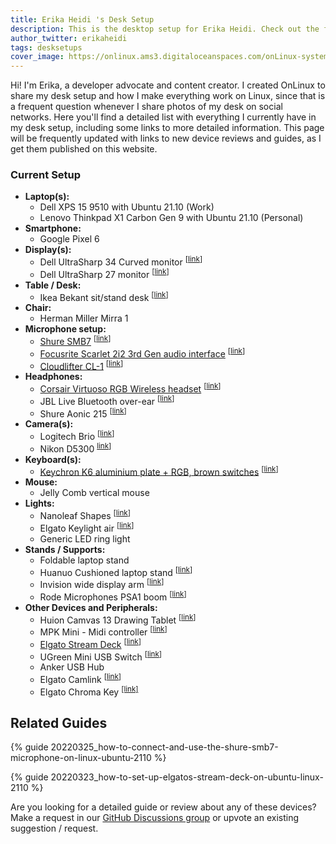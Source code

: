 ```yaml
---
title: Erika Heidi 's Desk Setup 
description: This is the desktop setup for Erika Heidi. Check out the full list of devices and gadgets I use for work and side projects!
author_twitter: erikaheidi
tags: desksetups
cover_image: https://onlinux.ams3.digitaloceanspaces.com/onLinux-systems-post-banners.png
---
```


Hi! I'm Erika, a developer advocate and content creator. I created OnLinux to share my desk setup and how I make everything work on Linux, since that is a frequent question whenever I share photos of my desk on social networks. Here you'll find a detailed list with everything I currently have in my desk setup, including some  links to more detailed information. This page will be frequently updated with links to new device reviews and guides, as I get them published on this website.

### Current Setup

- **Laptop(s):**
    - Dell XPS 15 9510 with Ubuntu 21.10 (Work) 
    - Lenovo Thinkpad X1 Carbon Gen 9 with Ubuntu 21.10 (Personal)
- **Smartphone:**
  - Google Pixel 6 
- **Display(s):**
    - Dell UltraSharp 34 Curved monitor <sup>[[link](https://amzn.to/3NoeKpo)]</sup>
    - Dell UltraSharp 27 monitor <sup>[[link](https://amzn.to/3DhGQOd)]</sup>
- **Table / Desk:**
    - Ikea Bekant sit/stand desk <sup>[[link](https://www.ikea.com/nl/en/p/bekant-desk-sit-stand-black-stained-ash-veneer-black-s69282219/#content)]</sub>
- **Chair:**
    - Herman Miller Mirra 1
- **Microphone setup:**
    - [Shure SMB7](/devices/shure-smb7) <sup>[[link](https://amzn.to/3wGY6LD)]</sup>
    - [Focusrite Scarlet 2i2 3rd Gen audio interface](/devices/focusrite-scarlet-2i2) <sup>[[link](https://amzn.to/3uveI6j)]</sup>
    - [Cloudlifter CL-1](/devices/cloudlifter-cl-1) <sup>[[link](https://amzn.to/3DcWdaZ)]</sup>
- **Headphones:**
    - [Corsair Virtuoso RGB Wireless headset](/devices/corsair-virtuoso-wireless-headset) <sup>[[link](https://amzn.to/36QzSnb)]</sup>
    - JBL Live Bluetooth over-ear <sup>[[link](https://amzn.to/3wGId7S)]
    - Shure Aonic 215 <sup>[[link](https://amzn.to/3tJUMxi)]</sup>
- **Camera(s):**
    - Logitech Brio <sup>[[link](https://amzn.to/35dK5tx)]</sup>
    - Nikon D5300 <sup>[link](https://amzn.to/3qFCifv)]</sup>
- **Keyboard(s):**
    - [Keychron K6 aluminium plate + RGB, brown switches](/devices/keychron-k6) <sup>[[link](https://amzn.to/3uDWVu2)]
- **Mouse:**
    - Jelly Comb vertical mouse
- **Lights:**
    - Nanoleaf Shapes <sup>[[link](https://amzn.to/3Ns5zUY)]</sup>
    - Elgato Keylight air <sup>[[link](https://amzn.to/3wHmjBI)]</sup>
    - Generic LED ring light
- **Stands / Supports:**
    - Foldable laptop stand
    - Huanuo Cushioned laptop stand <sup>[[link](https://amzn.to/3DfeGDG)]</sub>
    - Invision wide display arm <sup>[[link](https://amzn.to/3qE6XtY)]</sup>
    - Rode Microphones PSA1 boom <sup>[[link](https://amzn.to/3NoRfMK)]</sup>
- **Other Devices and Peripherals:**
  - Huion Camvas 13 Drawing Tablet <sup>[[link](https://amzn.to/3IIEPf6)]</sup>
  - MPK Mini - Midi controller <sup>[[link](https://amzn.to/3wD5aJ9)]</sup>
  - [Elgato Stream Deck](/devices/elgato-stream-deck) <sup>[[link](https://amzn.to/35hzCxo)]</sup>
  - UGreen Mini USB Switch <sup>[[link](https://amzn.to/3wM5qWB)]</sup>
  - Anker USB Hub
  - Elgato Camlink <sup>[[link](https://amzn.to/3DhRx3G)]</sup>
  - Elgato Chroma Key <sup>[[link]]()</sup>
  

## Related Guides

{% guide 20220325_how-to-connect-and-use-the-shure-smb7-microphone-on-linux-ubuntu-2110 %}

{% guide 20220323_how-to-set-up-elgatos-stream-deck-on-ubuntu-linux-2110 %}

Are you looking for a detailed guide or review about any of these devices? Make a request in our [GitHub Discussions group](https://github.com/erikaheidi/onlinux/discussions) or upvote an existing suggestion / request.